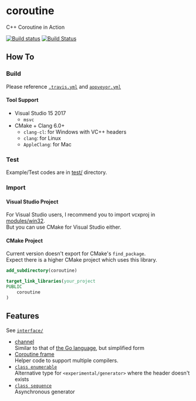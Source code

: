 # coroutine

C++ Coroutine in Action

[![Build status](https://ci.appveyor.com/api/projects/status/vpjssf4g6cv4a4ys/branch/dev/win32?svg=true)](https://ci.appveyor.com/project/luncliff/coroutine/branch/master)
[![Build Status](https://travis-ci.org/luncliff/coroutine.svg?branch=master)](https://travis-ci.org/luncliff/coroutine)

## How To

### Build

Please reference [`.travis.yml`](./.travis.yml) and [`appveyor.yml`](./appveyor.yml)

#### Tool Support

* Visual Studio 15 2017
  * `msvc`
* CMake + Clang 6.0+
  * `clang-cl`: for Windows with VC++ headers
  * `clang`: for Linux
  * `AppleClang`: for Mac

### Test

Example/Test codes are in [test/](./test) directory.

### Import

#### Visual Studio Project

For Visual Studio users, I recommend you to import vcxproj in [modules/win32](./modules/win32).  
But you can use CMake for Visual Studio either.

#### CMake Project

Current version doesn't export for CMake's `find_package`.  
Expect there is a higher CMake project which uses this library.

```cmake
add_subdirectory(coroutine)

target_link_libraries(your_project
PUBLIC
    coroutine
)
```

## Features

See [`interface/`](./interface)

* [channel](./interface/coroutine/channel.hpp)  
    Similar to that of [the Go language](https://golang.org/), but simplified form
* [Coroutine frame](./interface/coroutine/frame.h)    
    Helper code to support multiple compilers.
* [`class enumerable`](./interface/coroutine/enumerable.hpp)  
    Alternative type for `<experimental/generator>` where the header doesn't exists
* [`class sequence`](./interface/coroutine/sequence.hpp)  
    Asynchronous generator
